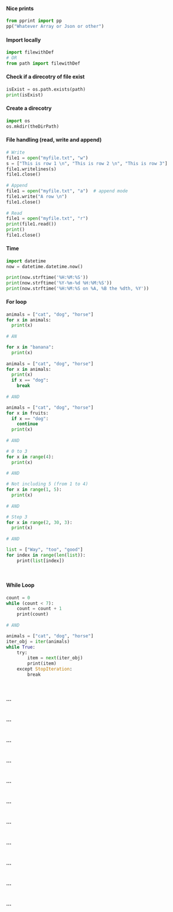 
#### Nice prints
```python
from pprint import pp
pp("Whatever Array or Json or other")
```


#### Import locally
```python
import filewithDef
# OR
from path import filewithDef
```


#### Check if a direcotry of file exist
```python
isExist = os.path.exists(path)
print(isExist)
```


#### Create a direcotry
```python
import os
os.mkdir(theDirPath)
```

#### File handling (read, write and append)
```python
# Write
file1 = open("myfile.txt", "w")
s = ["This is row 1 \n", "This is row 2 \n", "This is row 3"]
file1.writelines(s)
file1.close()
 
# Append
file1 = open("myfile.txt", "a")  # append mode
file1.write("A row \n")
file1.close()
 
# Read
file1 = open("myfile.txt", "r")
print(file1.read())
print()
file1.close()
```

#### Time
```python
import datetime
now = datetime.datetime.now()

print(now.strftime('%H:%M:%S'))
print(now.strftime('%Y-%m-%d %H:%M:%S'))
print(now.strftime('%H:%M:%S on %A, %B the %dth, %Y'))
```


#### For loop
```python
animals = ["cat", "dog", "horse"]
for x in animals:
  print(x)
  
# AN

for x in "banana":
  print(x)
  
animals = ["cat", "dog", "horse"]
for x in animals:
  print(x)
  if x == "dog":
    break
    
# AND

animals = ["cat", "dog", "horse"]
for x in fruits:
  if x == "dog":
    continue
  print(x)
  
# AND

# 0 to 3
for x in range(4):
  print(x)
  
# AND

# Not including 5 (from 1 to 4)
for x in range(1, 5):
  print(x)
  
# AND

# Step 3
for x in range(2, 30, 3):
  print(x)
  
# AND

list = ["Way", "too", "good"]
for index in range(len(list)):
    print(list[index])
    
    
```

#### While Loop
```python
count = 0
while (count < 7):
    count = count + 1
    print(count)
    
# AND

animals = ["cat", "dog", "horse"]
iter_obj = iter(animals) 
while True:
    try:
        item = next(iter_obj)
        print(item)
    except StopIteration:
        break
        
        
```

#### ...
```python
```

#### ...
```python
```

#### ...
```python
```

#### ...
```python
```

#### ...
```python
```

#### ...
```python
```

#### ...
```python
```

#### ...
```python
```

#### ...
```python
```

#### ...
```python
```

#### ...
```python
```


